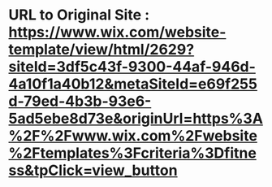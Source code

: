 # URL to Original Site : https://www.wix.com/website-template/view/html/2629?siteId=3df5c43f-9300-44af-946d-4a10f1a40b12&metaSiteId=e69f255d-79ed-4b3b-93e6-5ad5ebe8d73e&originUrl=https%3A%2F%2Fwww.wix.com%2Fwebsite%2Ftemplates%3Fcriteria%3Dfitness&tpClick=view_button
